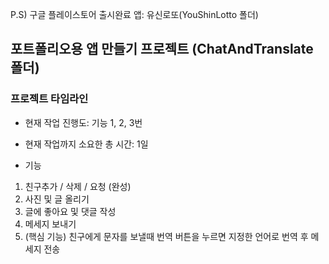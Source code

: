 P.S) 구글 플레이스토어 출시완료 앱: 유신로또(YouShinLotto 폴더)

## 포트폴리오용 앱 만들기 프로젝트 (ChatAndTranslate 폴더)

### 프로젝트 타임라인
- 현재 작업 진행도: 기능 1, 2, 3번
- 현재 작업까지 소요한 총 시간: 1일

- 기능

1. 친구추가 / 삭제 / 요청 (완성)
2. 사진 및 글 올리기
3. 글에 좋아요 및 댓글 작성
4. 메세지 보내기
5. (핵심 기능) 친구에게 문자를 보낼때 번역 버튼을 누르면 지정한 언어로 번역 후 메세지 전송
